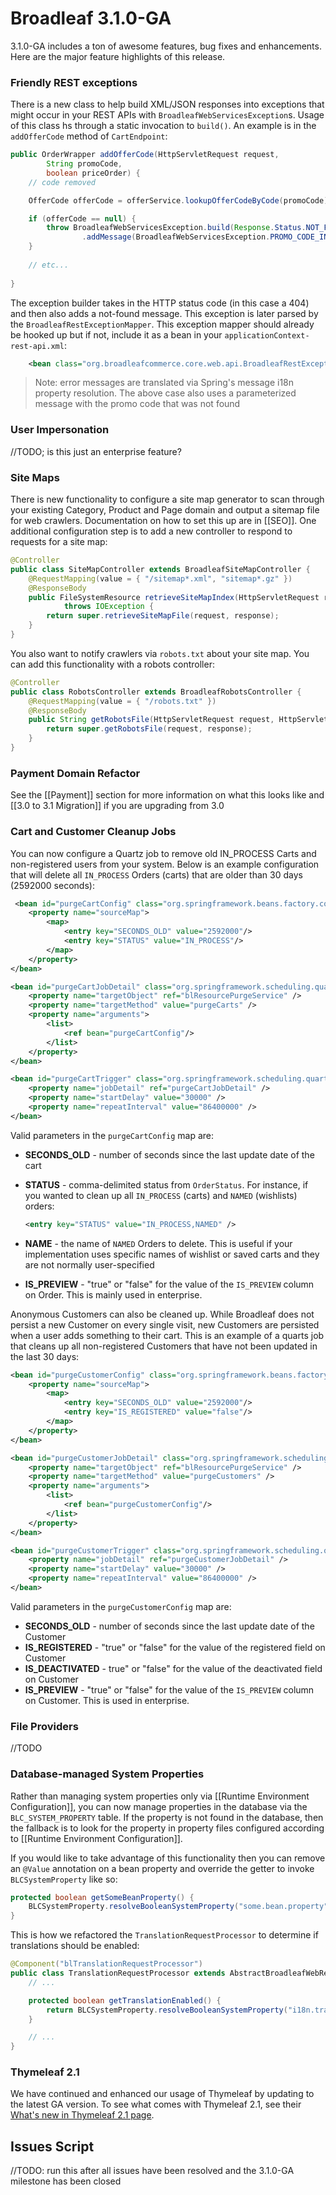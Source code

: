 # Broadleaf 3.1.0-GA

3.1.0-GA includes a ton of awesome features, bug fixes and enhancements. Here are the major feature highlights of this release.

### Friendly REST exceptions
There is a new class to help build XML/JSON responses into exceptions that might occur in your REST APIs with `BroadleafWebServicesException`s. Usage of this class hs through a static invocation to `build()`. An example is in the `addOfferCode` method of `CartEndpoint`:

```java
public OrderWrapper addOfferCode(HttpServletRequest request,
        String promoCode,
        boolean priceOrder) {
    // code removed

    OfferCode offerCode = offerService.lookupOfferCodeByCode(promoCode);

    if (offerCode == null) {
        throw BroadleafWebServicesException.build(Response.Status.NOT_FOUND.getStatusCode())
                .addMessage(BroadleafWebServicesException.PROMO_CODE_INVALID, promoCode);
    }
    
    // etc...
    
}
```

The exception builder takes in the HTTP status code (in this case a 404) and then also adds a not-found message. This exception is later parsed by the `BroadleafRestExceptionMapper`. This exception mapper should already be hooked up but if not, include it as a bean in your `applicationContext-rest-api.xml`:

```xml
    <bean class="org.broadleafcommerce.core.web.api.BroadleafRestExceptionMapper" scope="singleton"/>
```

> Note: error messages are translated via Spring's message i18n property resolution. The above case also uses a parameterized message with the promo code that was not found

### User Impersonation

//TODO; is this just an enterprise feature?

### Site Maps

There is new functionality to configure a site map generator to scan through your existing Category, Product and Page domain and output a sitemap file for web crawlers. Documentation on how to set this up are in [[SEO]]. One additional configuration step is to add a new controller to respond to requests for a site map:

```java
@Controller
public class SiteMapController extends BroadleafSiteMapController {
    @RequestMapping(value = { "/sitemap*.xml", "sitemap*.gz" })
    @ResponseBody
    public FileSystemResource retrieveSiteMapIndex(HttpServletRequest request, HttpServletResponse response)
            throws IOException {
        return super.retrieveSiteMapFile(request, response);
    }
}
```

You also want to notify crawlers via `robots.txt` about your site map. You can add this functionality with a robots controller:

```java
@Controller
public class RobotsController extends BroadleafRobotsController {
    @RequestMapping(value = { "/robots.txt" })
    @ResponseBody
    public String getRobotsFile(HttpServletRequest request, HttpServletResponse response) {
        return super.getRobotsFile(request, response);
    }
}
```

### Payment Domain Refactor
See the [[Payment]] section for more information on what this looks like and [[3.0 to 3.1 Migration]] if you are upgrading from 3.0

### Cart and Customer Cleanup Jobs
You can now configure a Quartz job to remove old IN_PROCESS Carts and non-registered users from your system. Below is an example configuration that will delete all `IN_PROCESS` Orders (carts) that are older than 30 days (2592000 seconds):

```xml
 <bean id="purgeCartConfig" class="org.springframework.beans.factory.config.MapFactoryBean">
    <property name="sourceMap">
        <map>
            <entry key="SECONDS_OLD" value="2592000"/>
            <entry key="STATUS" value="IN_PROCESS"/>
        </map>
    </property>
</bean>

<bean id="purgeCartJobDetail" class="org.springframework.scheduling.quartz.MethodInvokingJobDetailFactoryBean">
    <property name="targetObject" ref="blResourcePurgeService" />
    <property name="targetMethod" value="purgeCarts" />
    <property name="arguments">
        <list>
            <ref bean="purgeCartConfig"/>
        </list>
    </property>
</bean>

<bean id="purgeCartTrigger" class="org.springframework.scheduling.quartz.SimpleTriggerFactoryBean">
    <property name="jobDetail" ref="purgeCartJobDetail" />
    <property name="startDelay" value="30000" />
    <property name="repeatInterval" value="86400000" />
</bean>
```

Valid parameters in the `purgeCartConfig` map are:

- **SECONDS_OLD** - number of seconds since the last update date of the cart
- **STATUS** - comma-delimited status from `OrderStatus`. For instance, if you wanted to clean up all `IN_PROCESS` (carts) and `NAMED` (wishlists) orders:

   ```xml
   <entry key="STATUS" value="IN_PROCESS,NAMED" />
   ```

- **NAME** - the name of `NAMED` Orders to delete. This is useful if your implementation uses specific names of wishlist or saved carts and they are not normally user-specified   
- **IS_PREVIEW** - "true" or "false" for the value of the `IS_PREVIEW` column on Order. This is mainly used in enterprise.

Anonymous Customers can also be cleaned up. While Broadleaf does not persist a new Customer on every single visit, new Customers are persisted when a user adds something to their cart. This is an example of a quarts job that cleans up all non-registered Customers that have not been updated in the last 30 days:

```xml
<bean id="purgeCustomerConfig" class="org.springframework.beans.factory.config.MapFactoryBean">
    <property name="sourceMap">
        <map>
            <entry key="SECONDS_OLD" value="2592000"/>
            <entry key="IS_REGISTERED" value="false"/>
        </map>
    </property>
</bean>

<bean id="purgeCustomerJobDetail" class="org.springframework.scheduling.quartz.MethodInvokingJobDetailFactoryBean">
    <property name="targetObject" ref="blResourcePurgeService" />
    <property name="targetMethod" value="purgeCustomers" />
    <property name="arguments">
        <list>
            <ref bean="purgeCustomerConfig"/>
        </list>
    </property>
</bean>

<bean id="purgeCustomerTrigger" class="org.springframework.scheduling.quartz.SimpleTriggerFactoryBean">
    <property name="jobDetail" ref="purgeCustomerJobDetail" />
    <property name="startDelay" value="30000" />
    <property name="repeatInterval" value="86400000" />
</bean>
```

Valid parameters in the `purgeCustomerConfig` map are:

- **SECONDS_OLD** - number of seconds since the last update date of the Customer
- **IS_REGISTERED** - "true" or "false" for the value of the registered field on Customer
- **IS_DEACTIVATED** - true" or "false" for the value of the deactivated field on Customer   
- **IS_PREVIEW** - "true" or "false" for the value of the `IS_PREVIEW` column on Customer. This is used in enterprise.

### File Providers

//TODO

### Database-managed System Properties

Rather than managing system properties only via [[Runtime Environment Configuration]], you can now manage properties in the database via the `BLC_SYSTEM_PROPERTY` table. If the property is not found in the database, then the fallback is to look for the property in property files configured according to [[Runtime Environment Configuration]].

If you would like to take advantage of this functionality then you can remove an `@Value` annotation on a bean property and override the getter to invoke `BLCSystemProperty` like so:

```java
protected boolean getSomeBeanProperty() {
    BLCSystemProperty.resolveBooleanSystemProperty("some.bean.property");
}
```

This is how we refactored the `TranslationRequestProcessor` to determine if translations should be enabled:

```java
@Component("blTranslationRequestProcessor")
public class TranslationRequestProcessor extends AbstractBroadleafWebRequestProcessor {
	// ...

    protected boolean getTranslationEnabled() {
        return BLCSystemProperty.resolveBooleanSystemProperty("i18n.translation.enabled");
    }

	// ...
}
```

### Thymeleaf 2.1

We have continued and enhanced our usage of Thymeleaf by updating to the latest GA version. To see what comes with Thymeleaf 2.1, see their [What's new in Thymeleaf 2.1 page](http://www.thymeleaf.org/whatsnew21.html).

## Issues Script

//TODO: run this after all issues have been resolved and the 3.1.0-GA milestone has been closed